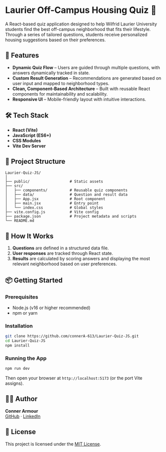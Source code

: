 # Laurier Off-Campus Housing Quiz 🏡

A React-based quiz application designed to help Wilfrid Laurier University students find the best off-campus neighborhood that fits their lifestyle. Through a series of tailored questions, students receive personalized housing suggestions based on their preferences.

## 🚀 Features

- **Dynamic Quiz Flow** – Users are guided through multiple questions, with answers dynamically tracked in state.
- **Custom Result Generation** – Recommendations are generated based on user input and mapped to neighborhood types.
- **Clean, Component-Based Architecture** – Built with reusable React components for maintainability and scalability.
- **Responsive UI** – Mobile-friendly layout with intuitive interactions.

## 🛠️ Tech Stack

- **React (Vite)**
- **JavaScript (ES6+)**
- **CSS Modules**
- **Vite Dev Server**

## 📁 Project Structure

```
Laurier-Quiz-JS/
│
├── public/                  # Static assets
├── src/
│   ├── components/          # Reusable quiz components
│   ├── data/                # Question and result data
│   ├── App.jsx              # Root component
│   ├── main.jsx             # Entry point
│   └── index.css            # Global styles
├── vite.config.js           # Vite config
├── package.json             # Project metadata and scripts
└── README.md
```

## 🧠 How It Works

1. **Questions** are defined in a structured data file.
2. **User responses** are tracked through React state.
3. **Results** are calculated by scoring answers and displaying the most relevant neighborhood based on user preferences.

## 📦 Getting Started

### Prerequisites

- Node.js (v16 or higher recommended)
- npm or yarn

### Installation

```bash
git clone https://github.com/connerA-613/Laurier-Quiz-JS.git
cd Laurier-Quiz-JS
npm install
```

### Running the App

```bash
npm run dev
```

Then open your browser at `http://localhost:5173` (or the port Vite assigns).

## 🧑‍💻 Author

**Conner Armour**  
[GitHub](https://github.com/connerA-613) · [LinkedIn](https://www.linkedin.com/in/conner-armour/)

## 📄 License

This project is licensed under the [MIT License](LICENSE).
